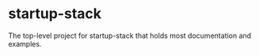 # startup-stack
The top-level project for startup-stack that holds most documentation and examples.
